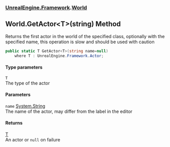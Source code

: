 ### [UnrealEngine.Framework](UnrealEngine_Framework.md 'UnrealEngine.Framework').[World](World.md 'UnrealEngine.Framework.World')
## World.GetActor&lt;T&gt;(string) Method
Returns the first actor in the world of the specified class, optionally with the specified name, this operation is slow and should be used with caution  
```csharp
public static T GetActor<T>(string name=null)
    where T : UnrealEngine.Framework.Actor;
```
#### Type parameters
<a name='UnrealEngine_Framework_World_GetActor_T_(string)_T'></a>
`T`  
The type of the actor
  
#### Parameters
<a name='UnrealEngine_Framework_World_GetActor_T_(string)_name'></a>
`name` [System.String](https://docs.microsoft.com/en-us/dotnet/api/System.String 'System.String')  
The name of the actor, may differ from the label in the editor
  
#### Returns
[T](World_GetActor_T_(string).md#UnrealEngine_Framework_World_GetActor_T_(string)_T 'UnrealEngine.Framework.World.GetActor&lt;T&gt;(string).T')  
An actor or `null` on failure
